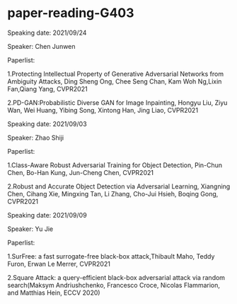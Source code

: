 # paper-reading-G403

Speaking date: 2021/09/24

Speaker: Chen Junwen

Paperlist:

1.Protecting Intellectual Property of Generative Adversarial Networks from Ambiguity Attacks, Ding Sheng Ong, Chee Seng Chan, Kam Woh Ng,Lixin Fan,Qiang Yang, CVPR2021

2.PD-GAN:Probabilistic Diverse GAN for Image Inpainting, Hongyu Liu, Ziyu Wan, Wei Huang, Yibing Song, Xintong Han, Jing Liao, CVPR2021


Speaking date: 2021/09/03

Speaker: Zhao Shiji

Paperlist:

1.Class-Aware Robust Adversarial Training for Object Detection, Pin-Chun Chen, Bo-Han Kung, Jun-Cheng Chen, CVPR2021

2.Robust and Accurate Object Detection via Adversarial Learning, Xiangning Chen, Cihang Xie, Mingxing Tan, Li Zhang, Cho-Jui Hsieh, Boqing Gong, CVPR2021

Speaking date: 2021/09/09

Speaker: Yu Jie

Paperlist:

1.SurFree: a fast surrogate-free black-box attack,Thibault Maho, Teddy Furon, Erwan Le Merrer, CVPR2021


2.Square Attack: a query-efficient black-box adversarial attack via random search(Maksym Andriushchenko, Francesco Croce, Nicolas Flammarion, and Matthias Hein, ECCV 2020)

